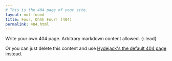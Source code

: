```yaml
---
# This is the 404 page of your site.
layout: not-found
title: Four, Ohhh Four! (404)
permalink: 404.html
---
```


Write your own 404 page. Arbitrary markdown content allowed.
{:.lead}

Or you can just delete this content and use [Hydejack's the default 404 page](https://qwtel.com/hydejack/404.html) instead.
